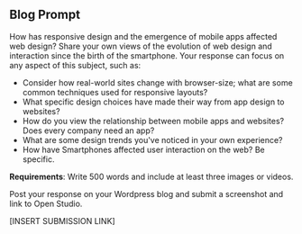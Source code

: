 ## Blog Prompt

How has responsive design and the emergence of mobile apps affected web design?  Share your own views of the evolution of web design and interaction since the birth of the smartphone. Your response can focus on any aspect of this subject, such as:

* Consider how real-world sites change with browser-size; what are some common techniques used for responsive layouts?
* What specific design choices have made their way from app design to websites? 
* How do you view the relationship between mobile apps and websites? Does every company need an app? 
* What are some design trends you've noticed in your own experience?
* How have Smartphones affected user interaction on the web? Be specific. 

**Requirements**: Write 500 words and include at least three images or videos. 

Post your response on your Wordpress blog and submit a screenshot and link to Open Studio. 

\[INSERT SUBMISSION LINK\]



